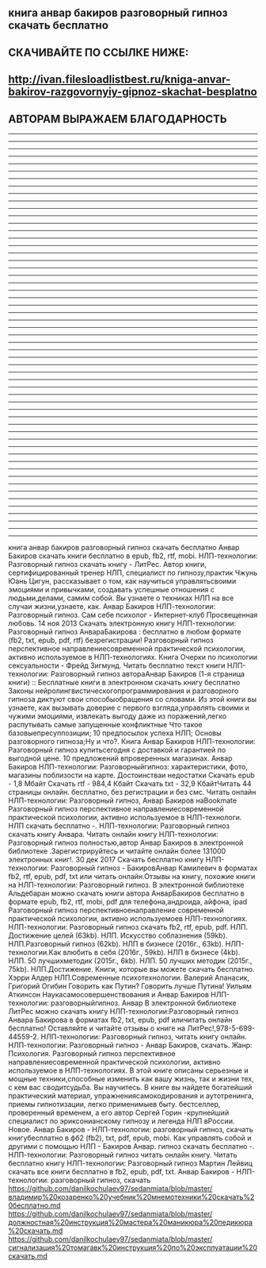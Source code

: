 книга анвар бакиров разговорный гипноз скачать бесплатно
--------------------------------------------------
СКАЧИВАЙТЕ ПО ССЫЛКЕ НИЖЕ:
--------------------------------------------------
http://ivan.filesloadlistbest.ru/kniga-anvar-bakirov-razgovornyiy-gipnoz-skachat-besplatno
--------------------------------------------------
АВТОРАМ ВЫРАЖАЕМ БЛАГОДАРНОСТЬ
--------------------------------------------------
--------------------------------------------------
--------------------------------------------------
--------------------------------------------------
--------------------------------------------------
--------------------------------------------------
--------------------------------------------------
--------------------------------------------------
--------------------------------------------------
--------------------------------------------------
--------------------------------------------------
--------------------------------------------------
--------------------------------------------------
--------------------------------------------------
--------------------------------------------------
--------------------------------------------------
--------------------------------------------------
--------------------------------------------------
--------------------------------------------------
--------------------------------------------------
--------------------------------------------------
--------------------------------------------------
--------------------------------------------------
--------------------------------------------------
--------------------------------------------------
--------------------------------------------------
--------------------------------------------------
--------------------------------------------------
--------------------------------------------------
--------------------------------------------------
--------------------------------------------------
--------------------------------------------------
--------------------------------------------------
--------------------------------------------------
--------------------------------------------------
--------------------------------------------------
--------------------------------------------------
--------------------------------------------------
--------------------------------------------------
--------------------------------------------------
--------------------------------------------------
--------------------------------------------------
--------------------------------------------------
--------------------------------------------------
--------------------------------------------------
--------------------------------------------------
--------------------------------------------------
--------------------------------------------------
--------------------------------------------------
--------------------------------------------------
--------------------------------------------------
--------------------------------------------------
--------------------------------------------------
--------------------------------------------------
--------------------------------------------------
--------------------------------------------------
книга анвар бакиров разговорный гипноз скачать бесплатно Анвар Бакиров  скачать книги бесплатно в epub, fb2, rtf, mobi. НЛП-технологии: Разговорный гипноз скачать книгу - ЛитРес. Автор книги, сертифицированный тренер НЛП, специалист по гипнозу,практик Чжунь Юань Цигун, рассказывает о том, как научиться управлятьсвоими эмоциями и привычками, создавать успешные отношения с людьми,делами, самим собой. Вы узнаете о техниках НЛП на все случаи жизни,узнаете, как. Анвар Бакиров НЛП-технологии: Разговорный гипноз. Сам себе психолог - Интернет-клуб Просвещенная любовь. 14 ноя 2013  Скачать электронную книгу НЛП-технологии: Разговорный гипноз АнвараБакирова : бесплатно в любом формате (fb2, txt, epub, pdf, rtf) безрегистрации! Разговорный гипноз  перспективное направлениесовременной практической психологии, активно используемое в НЛП-технологиях. Книга Очерки по психологии сексуальности - Фрейд Зигмунд. Читать бесплатно текст книги НЛП-технологии: Разговорный гипноз автораАнвар Бакиров (1-я страница книги) :: Бесплатные книги в электронном скачать книгу бесплатно  Законы нейролингвистическогопрограммирования и разговорного гипноза диктуют свои способыобращения со словами. Из этой книги вы узнаете, как вызывать доверие с первого взгляда,управлять своими и чужими эмоциями, извлекать выгоду даже из поражений,легко распутывать самые запущенные конфликтные  Что такое базовыепресуппозиции; 10 предпосылок успеха НЛП; Основы разговорного гипноза;Ну и что?. Книга Анвар Бакиров НЛП-технологии: Разговорный гипноз  купитьсегодня c доставкой и гарантией по выгодной цене. 10 предложений впроверенных магазинах. Анвар Бакиров НЛП-технологии: Разговорныйгипноз: характеристики, фото, магазины поблизости на карте. Достоинстваи недостатки
Cкачать epub - 1,8 Мбайт Cкачать rtf - 984,4 Кбайт Cкачать txt - 32,9 КбайтЧитать 44 страницы онлайн. бесплатно, без регистрации и без смс. Читать онлайн НЛП-технологии: Разговорный гипноз, Анвар Бакиров наBookmate  Разговорный гипноз  перспективное направлениесовременной практической психологии, активно используемое в НЛП-технологи. НЛП скачать бесплатно -. НЛП-технологии: Разговорный гипноз скачать книгу Анвара. Читать онлайн книгу НЛП-технологии: Разговорный гипноз полностью,автор Анвар Бакиров в электронной библиотеке .Зарегистрируйтесь и читайте онлайн более 131000 электронных книг!. 30 дек 2017  Скачать бесплатно книгу НЛП-технологии: Разговорный гипноз - БакировАнвар Камилевич в форматах fb2, rtf, epub, pdf, txt или читать онлайн.Отзывы на книгу, похожие книги на НЛП-технологии: Разговорный гипноз. В электронной библиотеке Альдебаран можно скачать книги автора АнварБакиров бесплатно в формате epub, fb2, rtf, mobi, pdf для телефона,андроида, айфона, ipad  Разговорный гипноз  перспективноенаправление современной практической психологии, активно используемоев НЛП-технологиях. НЛП-технологии: Разговорный гипноз скачать fb2, rtf, epub, pdf. НЛП. Достижение целей (63kb). НЛП. Искусство соблазнения (59kb). НЛП.Разговорный гипноз (62kb). НЛП в бизнесе (2016г., 63kb). НЛП-технологии.Как влюбить в себя (2016г., 59kb). НЛП в бизнесе (4kb). НЛП. 50 лучшихметодик (2015г., 6kb). НЛП. 50 лучших методик (2015г., 75kb). НЛП.Достижение. Книги, которые вы можете скачать бесплатно.  Хэрри Алдер НЛП.Современные психотехнологии. Валерий Апанасик, Григорий Огибин Говорить как Путин? Говорить лучше Путина! Уильям Аткинсон Наукасамосовершенствования и  Анвар Бакиров НЛП-технологии: разговорныйгипноз. Анвар
В электронной библиотеке ЛитРес можно скачать книгу НЛП-технологии:Разговорный гипноз Анвара Бакирова в форматах fb2, txt, epub, pdf иличитать онлайн бесплатно! Оставляйте и читайте отзывы о книге на ЛитРес!,978-5-699-44559-2. НЛП-технологии: Разговорный гипноз, читать книгу онлайн. НЛП-технологии: Разговорный гипноз - Анвар Бакиров, скачать. Жанр: Психология. Разговорный гипноз  перспективное направлениесовременной практической психологии, активно используемое в НЛП-технологиях.  В этой книге описаны серьезные и мощные техники,способные изменить как вашу жизнь, так и жизни тех, с кем вас сводитсудьба. Вы научитесь. В книге вы найдете богатейший практический материал, упражнениясамокодирования и аутотренинга, приемы гипнотизации, легко применимыев быту.  бестселлер, проверенный временем, а его автор Сергей Горин -крупнейший специалист по эриксонианскому гипнозу и легенда НЛП вРоссии. Новое. Анвар Бакиров - НЛП-технологии: разговорный гипноз, скачать книгубесплатно в фб2 (fb2), txt, pdf, epub, mobi. Как управлять собой и другими с помощью НЛП - Бакиров Анвар. гипноз скачать бесплатно -. НЛП-технологии: Разговорный гипноз читать онлайн книгу. Читать бесплатно книгу НЛП-технологии: Разговорный гипноз
Мартин Лейвиц  скачать все книги бесплатно в fb2, epub, pdf, txt. Анвар Бакиров - НЛП-технологии: разговорный гипноз, скачать
https://github.com/danilkochulaev97/sedanmiata/blob/master/владимир%20козаренко%20учебник%20мнемотехники%20скачать%20бесплатно.md
https://github.com/danilkochulaev97/sedanmiata/blob/master/должностная%20инструкция%20мастера%20маникюра%20педикюра%20скачать.md
https://github.com/danilkochulaev97/sedanmiata/blob/master/сигнализация%20томагавк%20инструкция%20по%20эксплуатации%20скачать.md